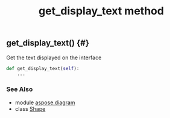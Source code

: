 ﻿---
title: get_display_text method
second_title: Aspose.Diagram for Python via .NET API References
description: 
type: docs
weight: 100
url: /python-net/aspose.diagram/shape/get_display_text/
is_root: false
---

## get_display_text() {#}

Get the text displayed on the interface



```python
def get_display_text(self):
    ...
```





### See Also
* module [aspose.diagram](../../)
* class [Shape](/diagram/python-net/aspose.diagram/shape)
